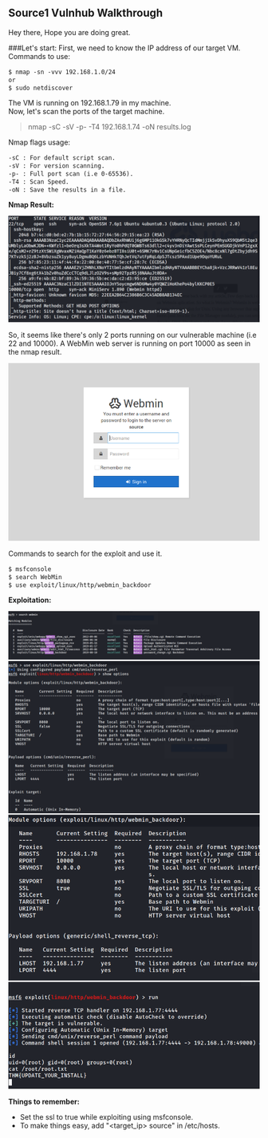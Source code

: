 ## Source1 Vulnhub Walkthrough

Hey there, Hope you are doing great.

###Let's start:
First, we need to know the IP address of our target VM.
Commands to use:
```
$ nmap -sn -vvv 192.168.1.0/24 
or
$ sudo netdiscover
```
The VM is running on 192.168.1.79 in my machine.
\
Now, let's scan the ports of the target machine.
> nmap -sC -sV -p- -T4 192.168.1.74 -oN results.log

Nmap flags usage:
```
-sC : For default script scan.
-sV : For version scanning.
-p- : Full port scan (i.e 0-65536).
-T4 : Scan Speed.
-oN : Save the results in a file.
```

**Nmap Result:**

![](https://github.com/ninchy0/vulnhub-writeups/blob/main/Source1/Nmap-Result.PNG)

So, it seems like there's only 2 ports running on our vulnerable machine (i.e 22 and 10000).
A WebMin web server is running on port 10000 as seen in the nmap result.

![](https://github.com/ninchy0/vulnhub-writeups/blob/main/Source1/Login-Form.PNG)

Commands to search for the exploit and use it.
```
$ msfconsole
$ search WebMin
$ use exploit/linux/http/webmin_backdoor
```



**Exploitation:** 

![](https://github.com/ninchy0/vulnhub-writeups/blob/main/Source1/Exploitation1.PNG)
![](https://github.com/ninchy0/vulnhub-writeups/blob/main/Source1/Exploitation2.PNG)
![](https://github.com/ninchy0/vulnhub-writeups/blob/main/Source1/Exploitation3.PNG)
![](https://github.com/ninchy0/vulnhub-writeups/blob/main/Source1/Exploitation4.PNG)


**Things to remember:**
- Set the ssl to true while exploiting using msfconsole.
- To make things easy, add "<target_ip>    source" in /etc/hosts.